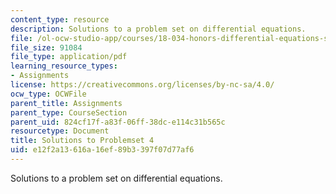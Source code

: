 ```yaml
---
content_type: resource
description: Solutions to a problem set on differential equations.
file: /ol-ocw-studio-app/courses/18-034-honors-differential-equations-spring-2009/e12f2a13616a16ef89b3397f07d77af6_MIT18_034s09_sol_pset04.pdf
file_size: 91084
file_type: application/pdf
learning_resource_types:
- Assignments
license: https://creativecommons.org/licenses/by-nc-sa/4.0/
ocw_type: OCWFile
parent_title: Assignments
parent_type: CourseSection
parent_uid: 824cf17f-a83f-06ff-38dc-e114c31b565c
resourcetype: Document
title: Solutions to Problemset 4
uid: e12f2a13-616a-16ef-89b3-397f07d77af6
---
```

Solutions to a problem set on differential equations.